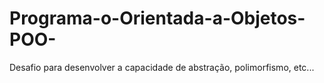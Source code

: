 # Programa-o-Orientada-a-Objetos-POO-
Desafio para desenvolver a capacidade de abstração, polimorfismo, etc...
